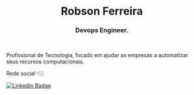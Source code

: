 <h1 align="center">Robson Ferreira</h1>
<h3 align="center">Devops Engineer.</h3>
<br>

Profissional de Tecnologia, focado em ajudar as empresas a automatizar seus recursos computacionais. 
<p>
Rede social 👇🏼

[![Linkedin Badge](https://img.shields.io/badge/-LinkedIn-blue?style=flat-square&logo=Linkedin&logoColor=white&link=https://www.linkedin.com/in/robson-ferreira-154121163/)](https://www.linkedin.com/in/robson-ferreira-154121163/) 

